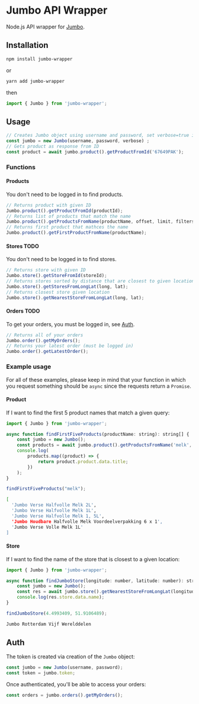 # Jumbo API Wrapper
Node.js API wrapper for [Jumbo](https://www.jumbo.com/).

## Installation
```sh
npm install jumbo-wrapper
``` 
or 
```sh
yarn add jumbo-wrapper
```
then
```javascript
import { Jumbo } from 'jumbo-wrapper';
```

## Usage
```javascript
// Creates Jumbo object using username and password, set verbose=true if you want to see all requests
const jumbo = new Jumbo(username, password, verbose) ;
// Gets product as response from ID
const product = await jumbo.product().getProductFromId('67649PAK'); 
```

### Functions

#### Products
You don't need to be logged in to find products.
```javascript
// Returns product with given ID
Jumbo.product().getProductFromId(productId); 
// Returns list of products that match the name
Jumbo.product().getProductsFromName(productName, offset, limit, filters); 
// Returns first product that mathces the name
Jumbo.product().getFirstProductFromName(productName); 
```

#### Stores TODO
You don't need to be logged in to find stores.
```javascript
// Returns store with given ID
Jumbo.store().getStoreFromId(storeId);
// Returns stores sorted by distance that are closest to given location
Jumbo.store().getStoresFromLongLat(long, lat);
// Returns closest store given location
Jumbo.store().getNearestStoreFromLongLat(long, lat);
```

#### Orders TODO
To get your orders, you must be logged in, see [Auth](#Auth).
```javascript
// Returns all of your orders
Jumbo.order().getMyOrders();
// Returns your latest order (must be logged in)
Jumbo.order().getLatestOrder();
```

### Example usage
For all of these examples, please keep in mind that your function in which you request something should be ``async`` since the requests return a ``Promise``.
#### Product
If I want to find the first 5 product names that match a given query:
```javascript
import { Jumbo } from 'jumbo-wrapper';

async function findFirstFiveProducts(productName: string): string[] {
    const jumbo = new Jumbo();
    const products = await jumbo.product().getProductsFromName('melk', 0, 5);
    console.log(
        products.map((product) => {
            return product.product.data.title;
        })
    );
}

findFirstFiveProducts("melk");
```
```sh
[
  'Jumbo Verse Halfvolle Melk 2L',
  'Jumbo Verse Halfvolle Melk 1L',
  'Jumbo Verse Halfvolle Melk 1, 5L',
  'Jumbo Houdbare Halfvolle Melk Voordeelverpakking 6 x 1',
  'Jumbo Verse Volle Melk 1L'
]
```

#### Store
If I want to find the name of the store that is closest to a given location:
```javascript
import { Jumbo } from 'jumbo-wrapper';

async function findJumboStore(longitude: number, latitude: number): string {
    const jumbo = new Jumbo();
    const res = await jumbo.store().getNearestStoreFromLongLat(longitude, latitude);
    console.log(res.store.data.name);
}

findJumboStore(4.4993409, 51.9106489);
```
```sh
Jumbo Rotterdam Vijf Werelddelen
```

## Auth
The token is created via creation of the ```Jumbo``` object:
```javascript
const jumbo = new Jumbo(username, password);
const token = jumbo.token;
```
Once authenticated, you'll be able to access your orders:
```javascript
const orders = jumbo.orders().getMyOrders();
```